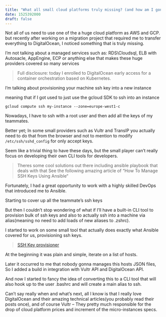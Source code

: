 ```yaml
---
title: "What all small cloud platforms truly missing? (and how am I gonna face that)"
date: 1525392000
draft: false
---
```

Not all of us need to use one of the a huge cloud platform as AWS and GCP.  but recently after working on a migration project that required me to transfer everything to DigitalOcean, I noticed something that is truly missing.

I’m not talking about a managed services such as: RDS\Cloudsql, ELB with Autosacle, AppEngine, ECP or anything  else that makes these huge providers covered so many services

> Full disclosure: today I enrolled to DigitalOcean early access for a container orchestration based on Kubernetes.

I’m talking about provisioning your machine ssh key into a new instance

meaning that if I got used to just use the gcloud SDK to ssh into an instance

`gcloud compute ssh my-instance --zone=europe-west1-c`

Nowadays, I have to ssh with a root user and then add all the keys of my teammates.

Better yet; In some small providers such as Vultr and TransIP you actually need to do that from the browser and not to mention to modify `/etc/ssh/sshd_config` for only accept keys.

Seem like a trivial thing to have these days, but the small player can’t really focus on developing their own CLI tools for developers.

> Theres some cool solutions out there including ansible playbook that deals with that
See the following amazing article of “How To Manage SSH Keys Using Ansible“

Fortunately, I had a great opportunity to work with a highly skilled DevOps that introduced me to Ansible.

Starting to cover up all the teammate’s ssh keys

But then I couldn’t stop wondering of what if I’ll have a built-in CLI tool to provision bulk of ssh keys and also to actually ssh into a machine via alias(meaning no need to add loads of new aliases to .zshrc).

I started to work on some small tool that actually does exactly what Ansible covered for us, provisioning ssh keys.

> [SSH Key provisioner](https://github.com/evilUrge/ssh-key-provisioner)

At the beginning it was plain and simple, iterate on a list of hosts.

Later it occurred to me that nobody gonna manages this hosts JSON files, So I added a build in integration with Vultr API and DigitalOcean API.

And now I started to fancy the idea of converting this to a CLI tool that will also hook up to the user .bashrc and will create a main alias to ssh.

Can’t say really when and what’s next, all I know is that I really love DigitalOcean and their amazing technical articles(you probably read their posts once), and of course Vultr – They pretty much responsible for the drop of cloud platform prices and increment of the micro-instances specs.
